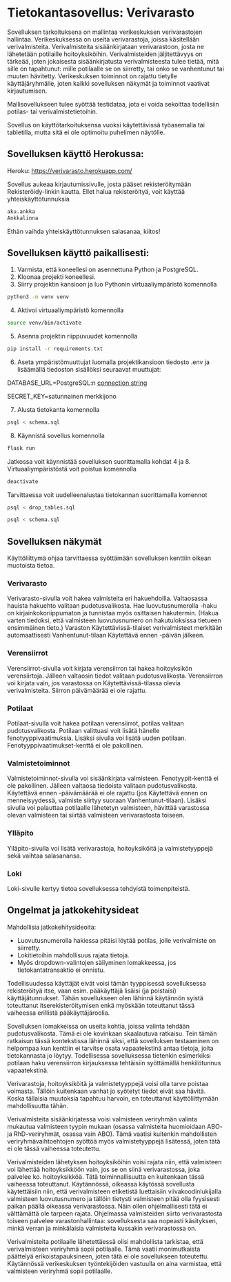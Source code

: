 # Tietokantasovellus: Verivarasto

Sovelluksen tarkoituksena on mallintaa verikeskuksen verivarastojen hallintaa. Verikeskuksessa on useita verivarastoja, joissa käsitellään verivalmisteita. Verivalmisteita sisäänkirjataan verivarastoon, josta ne lähetetään potilaille hoitoyksiköihin. Verivalmisteiden jäljitettävyys on tärkeää, joten jokaisesta sisäänkirjatusta verivalmisteesta tulee tietää, mitä sille on tapahtunut: mille potilaalle se on siirretty, tai onko se vanhentunut tai muuten hävitetty. Verikeskuksen toiminnot on rajattu tietylle käyttäjäryhmälle, joten kaikki sovelluksen näkymät ja toiminnot vaativat kirjautumisen.

Mallisovellukseen tulee syöttää testidataa, jota ei voida sekoittaa todellisiin potilas- tai verivalmistetietoihin.

Sovellus on käyttötarkoituksensa vuoksi käytettävissä työasemalla tai tabletilla, mutta sitä ei ole optimoitu puhelimen näytölle. 

## Sovelluksen käyttö Herokussa:

Heroku: https://verivarasto.herokuapp.com/

Sovellus aukeaa kirjautumissivulle, josta pääset rekisteröitymään Rekisteröidy-linkin kautta. Ellet halua rekisteröityä, voit käyttää yhteiskäyttötunnuksia
```bash
aku.ankka
Ankkalinna
```
Ethän vaihda yhteiskäyttötunnuksen salasanaa, kiitos!

## Sovelluksen käyttö paikallisesti:

1. Varmista, että koneellesi on asennettuna Python ja PostgreSQL.
2. Kloonaa projekti koneellesi.
3. Siirry projektin kansioon ja luo Pythonin virtuaaliympäristö komennolla 
```bash
python3 -m venv venv
```
4. Aktivoi virtuaaliympäristö komennolla
```bash
source venv/bin/activate
```
5. Asenna projektin riippuvuudet komennolla
```bash
pip install -r requirements.txt
```
6. Aseta ympäristömuuttujat luomalla projektikansioon tiedosto .env ja lisäämällä tiedoston sisällöksi seuraavat muuttujat:

DATABASE_URL=PostgreSQL:n [connection string](https://www.postgresql.org/docs/12/libpq-connect.html#LIBPQ-CONNSTRING)

SECRET_KEY=satunnainen merkkijono

7. Alusta tietokanta komennolla
```bash
psql < schema.sql
```
8. Käynnistä sovellus komennolla
```bash
flask run
```

Jatkossa voit käynnistää sovelluksen suorittamalla kohdat 4 ja 8. Virtuaaliympäristöstä voit poistua komennolla
```bash
deactivate
```

Tarvittaessa voit uudelleenalustaa tietokannan suorittamalla komennot
```bash
psql < drop_tables.sql
```
```bash
psql < schema.sql
```

## Sovelluksen näkymät

Käyttöliittymä ohjaa tarvittaessa syöttämään sovelluksen kenttiin oikean muotoista tietoa.

### Verivarasto

Verivarasto-sivulla voit hakea valmisteita eri hakuehdoilla. Valtaosassa hauista hakuehto valitaan pudotusvalikosta. Hae luovutusnumerolla -haku on kirjainkokoriippumaton ja tunnistaa myös osittaisen hakutermin. (Hakua varten tiedoksi, että valmisteen luovutusnumero on hakutuloksissa tietueen ensimmäinen tieto.) Varaston Käytettävissä-tilaiset verivalmisteet merkitään automaattisesti Vanhentunut-tilaan Käytettävä ennen -päivän jälkeen.

### Verensiirrot

Verensiirrot-sivulla voit kirjata verensiirron tai hakea hoitoyksikön verensiirtoja. Jälleen valtaosin tiedot valitaan pudotusvalikosta. Verensiirron voi kirjata vain, jos varastossa on Käytettävissä-tilassa olevia verivalmisteita. Siirron päivämäärää ei ole rajattu.

### Potilaat

Potilaat-sivulla voit hakea potilaan verensiirrot, potilas valitaan pudotusvalikosta. Potilaan valittuasi voit lisätä hänelle fenotyyppivaatimuksia. Lisäksi sivulla voi lisätä uuden potilaan. Fenotyyppivaatimukset-kenttä ei ole pakollinen.

### Valmistetoiminnot

Valmistetoiminnot-sivulla voi sisäänkirjata valmisteen. Fenotyypit-kenttä ei ole pakollinen. Jälleen valtaosa tiedoista valitaan pudotusvalikosta. Käytettävä ennen -päivämäärää ei ole rajattu (jos Käytettävä ennen on menneisyydessä, valmiste siirtyy suoraan Vanhentunut-tilaan). Lisäksi sivulla voi palauttaa potilaalle lähetetyn valmisteen, hävittää varastossa olevan valmisteen tai siirtää valmisteen verivarastosta toiseen.

### Ylläpito

Ylläpito-sivulla voi lisätä verivarastoja, hoitoyksiköitä ja valmistetyyppejä sekä vaihtaa salasanansa.

### Loki

Loki-sivulle kertyy tietoa sovelluksessa tehdyistä toimenpiteistä.

## Ongelmat ja jatkokehitysideat

Mahdollisia jatkokehitysideoita:
- Luovutusnumerolla hakiessa pitäisi löytää potilas, jolle verivalmiste on siirretty.
- Lokitietoihin mahdollisuus rajata tietoja.
- Myös dropdown-valintojen säilyminen lomakkeessa, jos tietokantatransaktio ei onnistu.

Todellisuudessa käyttäjät eivät voisi tämän tyyppisessä sovelluksessa rekisteröityä itse, vaan esim. pääkäyttäjä lisäisi (ja poistaisi) käyttäjätunnukset. Tähän sovellukseen olen lähinnä käytännön syistä toteuttanut itserekisteröitymisen enkä myöskään toteuttanut tässä vaiheessa erillistä pääkäyttäjäroolia.

Sovelluksen lomakkeissa on useita kohtia, joissa valinta tehdään pudotusvalikosta. Tämä ei ole kovinkaan skaalautuva ratkaisu. Tein tämän ratkaisun tässä kontekstissa lähinnä siksi, että sovelluksen testaaminen on helpompaa kun kenttiin ei tarvitse osata vapaatekstinä antaa tietoja, joita tietokannasta jo löytyy. Todellisessa sovelluksessa tietenkin esimerkiksi potilaan haku verensiirron kirjauksessa tehtäisiin syöttämällä henkilötunnus vapaatekstinä.

Verivarastoja, hoitoyksiköitä ja valmistetyyppejä voisi olla tarve poistaa voimasta. Tällöin kuitenkaan vanhat jo syötetyt tiedot eivät saa hävitä. Koska tällaisia muutoksia tapahtuu harvoin, en toteuttanut käyttöliittymään mahdollisuutta tähän.

Verivalmisteita sisäänkirjatessa voisi valmisteen veriryhmän valinta mukautua valmisteen tyypin mukaan (osassa valmisteita huomioidaan ABO- ja RhD-veriryhmät, osassa vain ABO). Tämä vaatisi kuitenkin mahdollisten veriryhmävaihtoehtojen syöttöä myös valmistetyyppejä lisätessä, joten tätä ei ole tässä vaiheessa toteutettu.

Verivalmisteiden lähetyksen hoitoyksiköihin voisi rajata niin, että valmisteen voi lähettää hoitoyksikköön vain, jos se on siinä verivarastossa, joka palvelee ko. hoitoyksikköä. Tätä toiminnallisuutta en kuitenkaan tässä vaiheessa toteuttanut. Käytännössä, oikeassa käytössä sovellusta käytettäisiin niin, että verivalmisteen etiketistä luettaisiin viivakoodinlukijalla valmisteen luovutusnumero ja tällöin tietysti valmisteen pitää olla fyysisesti paikan päällä oikeassa verivarastossa. Näin ollen ohjelmallisesti tätä ei välttämättä ole tarpeen rajata. Ohjelmassa valmisteiden siirto verivarastosta toiseen palvelee varastonhallintaa: sovelluksesta saa nopeasti käsityksen, minkä verran ja minkälaisia valmisteita kussakin verivarastossa on.

Verivalmisteita potilaalle lähetettäessä olisi mahdollista tarkistaa, että verivalmisteen veriryhmä sopii potilaalle. Tämä vaatii monimutkaista päättelyä erikoistapauksineen, joten tätä ei ole sovellukseen toteutettu. Käytännössä verikeskuksen työntekijöiden vastuulla on aina varmistaa, että valmisteen veriryhmä sopii potilaalle.